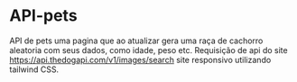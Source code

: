 # API-pets
API de pets
uma pagina que ao atualizar gera uma raça de cachorro aleatoria com seus dados, como idade, peso etc.
Requisição de api do site https://api.thedogapi.com/v1/images/search
site responsivo utilizando tailwind CSS.

